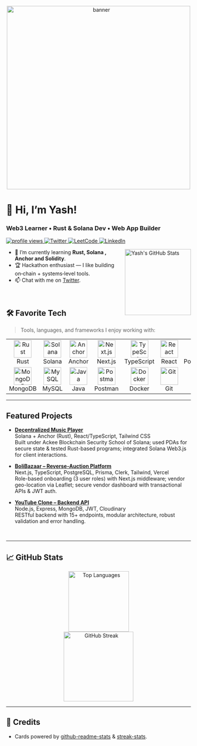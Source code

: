 <p align="center">
  <img src="https://user-images.githubusercontent.com/74038190/225813708-98b745f2-7d22-48cf-9150-083f1b00d6c9.gif" alt="banner" width="500"/>
</p>

<h1 align="left" id="yash-title">👋 Hi, I’m Yash!</h1>
<h3 align="left">
  Web3 Learner • Rust & Solana Dev • Web App Builder
</h3>

<p align="left">
  <a href="https://github.com/YashB404">
    <img src="https://komarev.com/ghpvc/?username=YashB404&label=Profile%20views&style=flat" alt="profile views"/>
  </a>
  <a href="https://twitter.com/yashB404">
    <img alt="Twitter" src="https://img.shields.io/twitter/follow/yashbha20562293?label=Twitter&logo=twitter&style=flat">
  </a>
  <a href="https://leetcode.com/u/yash-404">
    <img alt="LeetCode" src="https://img.shields.io/badge/LeetCode-FFA116?logo=leetcode&logoColor=white">
  </a>
  <a href="https://www.linkedin.com/in/yashaswi-bhardwaj-2936b8283/">
    <img alt="LinkedIn" src="https://img.shields.io/badge/LinkedIn-0A66C2?logo=linkedin&logoColor=white">
  </a>
</p>

<a href="#yash-title">
  <img src="https://github-readme-stats.vercel.app/api?username=YashB404&show_icons=true&include_all_commits=true&count_private=true&hide_border=true&theme=tokyonight" alt="Yash's GitHub Stats" align="right" height="180"/>
</a>

- 🌱 I’m currently learning **Rust, Solana , Anchor and Solidity**.
- 🏆 Hackathon enthusiast — I like building on‑chain + systems‑level tools.
- 📫 Chat with me on <a href="https://twitter.com/yashB404">Twitter</a>.
<br>

## 🛠️ Favorite Tech

> Tools, languages, and frameworks I enjoy working with:

<table>
  <tr>
    <td align="center" width="96">
      <img src="https://www.vectorlogo.zone/logos/rust-lang/rust-lang-icon.svg" width="48" height="48" alt="Rust" /><br>Rust
    </td>
    <td align="center" width="96">
      <img src="https://github.com/user-attachments/assets/57b129b9-4790-4075-bf1f-ebb514885f43" width="48" height="48" alt="Solana" /><br>Solana
    </td>
    <td align="center" width="96">
      <img src="https://camo.githubusercontent.com/590ccfb4e70a27673047ee879ed409981c05b2da403e60b4aaa7961ccdb46001/68747470733a2f2f7062732e7477696d672e636f6d2f6d656469612f46565556614f3958454141756c764b3f666f726d61743d706e67266e616d653d736d616c6c" width="48" height="48" alt="Anchor" /><br>Anchor
    </td>
    <td align="center" width="96">
      <img src="https://cdn.jsdelivr.net/gh/devicons/devicon/icons/nextjs/nextjs-original.svg" width="48" height="48" alt="Next.js" /><br>Next.js
    </td>
    <td align="center" width="96">
      <img src="https://cdn.jsdelivr.net/gh/devicons/devicon/icons/typescript/typescript-original.svg" width="48" height="48" alt="TypeScript" /><br>TypeScript
    </td>
    <td align="center" width="96">
      <img src="https://cdn.jsdelivr.net/gh/devicons/devicon/icons/react/react-original.svg" width="48" height="48" alt="React" /><br>React
    </td>
    <td align="center" width="96">
      <img src="https://cdn.jsdelivr.net/gh/devicons/devicon/icons/postgresql/postgresql-original.svg" width="48" height="48" alt="PostgreSQL" /><br>PostgreSQL
    </td>
  </tr>
  <tr>
    <td align="center" width="96">
      <img src="https://cdn.jsdelivr.net/gh/devicons/devicon/icons/mongodb/mongodb-original.svg" width="48" height="48" alt="MongoDB" /><br>MongoDB
    </td>
    <td align="center" width="96">
      <img src="https://cdn.jsdelivr.net/gh/devicons/devicon/icons/mysql/mysql-original.svg" width="48" height="48" alt="MySQL" /><br>MySQL
    </td>
    <td align="center" width="96">
      <img src="https://cdn.jsdelivr.net/gh/devicons/devicon/icons/java/java-original.svg" width="48" height="48" alt="Java" /><br>Java
    </td>
    <td align="center" width="96">
      <img src="https://www.svgrepo.com/show/354202/postman-icon.svg" width="48" height="48" alt="Postman" /><br>Postman
    </td>
    <td align="center" width="96">
      <img src="https://cdn.jsdelivr.net/gh/devicons/devicon/icons/docker/docker-original.svg" width="48" height="48" alt="Docker" /><br>Docker
    </td>
    <td align="center" width="96">
      <img src="https://cdn.jsdelivr.net/gh/devicons/devicon/icons/git/git-original.svg" width="48" height="48" alt="Git" /><br>Git
    </td>
    <td align="center" width="96">
      <img src="https://cdn.jsdelivr.net/gh/devicons/devicon/icons/linux/linux-original.svg" width="48" height="48" alt="Linux" /><br>Linux
    </td>
  </tr>
</table>

---

##  Featured Projects

-  **[Decentralized Music Player](https://github.com/Yashb404/SolanaMusicPlayer)**  
  Solana + Anchor (Rust), React/TypeScript, Tailwind CSS  
  Built under Ackee Blockchain Security School of Solana; used PDAs for secure state & tested Rust-based programs; integrated Solana Web3.js for client interactions.

-  **[BoliBazaar – Reverse‑Auction Platform](https://github.com/Rakshat28/DudeTute)**  
  Next.js, TypeScript, PostgreSQL, Prisma, Clerk, Tailwind, Vercel  
  Role-based onboarding (3 user roles) with Next.js middleware; vendor geo-location via Leaflet; secure vendor dashboard with transactional APIs & JWT auth.

- **[YouTube Clone – Backend API](https://github.com/YashB404/Youtube-clone-Backend-project)**  
  Node.js, Express, MongoDB, JWT, Cloudinary  
  RESTful backend with 15+ endpoints, modular architecture, robust validation and error handling.

<br>

---

## 📈 GitHub Stats

<div align="center">

  <img height="165" src="https://github-readme-stats.vercel.app/api/top-langs/?username=YashB404&layout=compact&hide_border=true&langs_count=10&theme=tokyonight" alt="Top Languages" />

  <br/>
  <img height="190" src="https://streak-stats.demolab.com?user=YashB404&theme=tokyonight&hide_border=true" alt="GitHub Streak" />

</div>

---

## 🧩 Credits

* Cards powered by [github-readme-stats](https://github.com/anuraghazra/github-readme-stats) & [streak-stats](https://github.com/DenverCoder1/github-readme-streak-stats).
